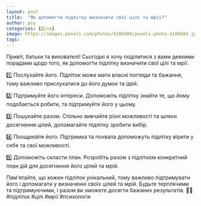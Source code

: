```yaml
---
layout: post
title:  "Як допомогти підлітку визначити свої цілі та мрії?"
author: psy
categories: [Діти]
image: https://images.pexels.com/photos/4100484/pexels-photo-4100484.jpeg?auto=compress&cs=tinysrgb&fit=crop&h=627&w=1200
tags: 
---
```


Привіт, батьки та вихователі! Сьогодні я хочу поділитися з вами деякими порадами щодо того, як допомогти підлітку визначити свої цілі та мрії.

1️⃣ Послухайте його. Підліток може мати власні погляди та бажання, тому важливо прислухатися до його думок та ідей.

2️⃣ Підтримуйте його інтереси. Допоможіть підлітку знайти те, що йому подобається робити, та підтримуйте його у цьому.

3️⃣ Пошукайте разом. Спільно вивчайте різні можливості та шляхи досягнення цілей, допомагайте підлітку зробити вибір.

4️⃣ Поощрюйте його. Підтримка та похвала допоможуть підлітку вірити у себе та свої можливості.

5️⃣ Допоможіть скласти план. Розробіть разом з підлітком конкретний план дій для досягнення його цілей та мрій.

Пам'ятайте, що кожен підліток унікальний, тому важливо підтримувати його і допомагати у визначенні своїх цілей та мрій. Будьте терплячими та підтримуючими, і разом ви зможете досягти бажаних результатів. 🌟🌈 #підліток #цілі #мрії #психологія


